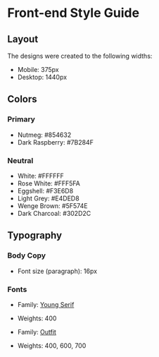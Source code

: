 # Front-end Style Guide

## Layout

The designs were created to the following widths:

- Mobile: 375px
- Desktop: 1440px

## Colors

### Primary

- Nutmeg: #854632
- Dark Raspberry: #7B284F

### Neutral

- White: #FFFFFF
- Rose White: #FFF5FA
- Eggshell: #F3E6D8
- Light Grey: #E4DED8
- Wenge Brown: #5F574E
- Dark Charcoal: #302D2C

## Typography

### Body Copy

- Font size (paragraph): 16px

### Fonts

- Family: [Young Serif](https://fonts.google.com/specimen/Young+Serif)
- Weights: 400

- Family: [Outfit](https://fonts.google.com/specimen/Outfit)
- Weights: 400, 600, 700
